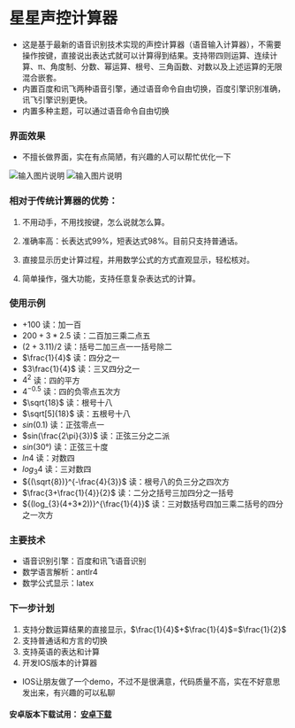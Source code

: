 # 星星声控计算器


- 这是基于最新的语音识别技术实现的声控计算器（语音输入计算器），不需要操作按键，直接说出表达式就可以计算得到结果。支持带四则运算、连续计算、π、角度制、分数、幂运算、根号、三角函数、对数以及上述运算的无限混合嵌套。 
- 内置百度和讯飞两种语音引擎，通过语音命令自由切换，百度引擎识别准确，讯飞引擎识别更快。
- 内置多种主题，可以通过语音命令自由切换

### 界面效果
- 不擅长做界面，实在有点简陋，有兴趣的人可以帮忙优化一下

![输入图片说明](https://gitee.com/uploads/images/2018/0417/173859_24ead2fd_1132812.jpeg "QQ截图20180417173711.jpg")
![输入图片说明](https://gitee.com/uploads/images/2018/0417/173910_6de319b8_1132812.jpeg "QQ截图20180417173742.jpg")

### 相对于传统计算器的优势：

1. 不用动手，不用找按键，怎么说就怎么算。 

2. 准确率高：长表达式99%，短表达式98%。目前只支持普通话。 

3. 直接显示历史计算过程，并用数学公式的方式直观显示，轻松核对。

4. 简单操作，强大功能，支持任意复杂表达式的计算。

### 使用示例
- $+100$ 读：加一百
- $200+3*2.5$ 读：二百加三乘二点五
- $(2+3.11)/2$ 读：括号二加三点一一括号除二
- $\frac{1}{4}$ 读：四分之一
- $3\frac{1}{4}$ 读：三又四分之一
- ${4}^{2}$ 读：四的平方
- ${4}^{-0.5}$ 读：四的负零点五次方
- $\sqrt{18}$ 读：根号十八
- $\sqrt[5]{18}$ 读：五根号十八
- $sin(0.1)$ 读：正弦零点一
- $sin(\frac{2\pi}{3})$ 读：正弦三分之二派
- $sin(30°)$ 读：正弦三十度
- $ln4$ 读：对数四
- $log_{3}4$ 读：三对数四
- ${(\sqrt{8})}^{-\frac{4}{3}}$ 读：根号八的负三分之四次方
- $\frac{3+\frac{1}{4}}{2}$ 读：二分之括号三加四分之一括号
- ${(log_{3}(4+3*2))}^{\frac{1}{4}}$ 读：三对数括号四加三乘二括号的四分之一次方

### 主要技术
- 语音识别引擎：百度和讯飞语音识别
- 数学语言解析：antlr4
- 数学公式显示：latex

### 下一步计划
1. 支持分数运算结果的直接显示，$\frac{1}{4}$+$\frac{1}{4}$=$\frac{1}{2}$
2. 支持普通话和方言的切换
3. 支持英语的表达和计算
4. 开发IOS版本的计算器

- IOS让朋友做了一个demo，不过不是很满意，代码质量不高，实在不好意思发出来，有兴趣的可以私聊


#### 安卓版本下载试用： [安卓下载](http://xingxing.hongchazn.com/)